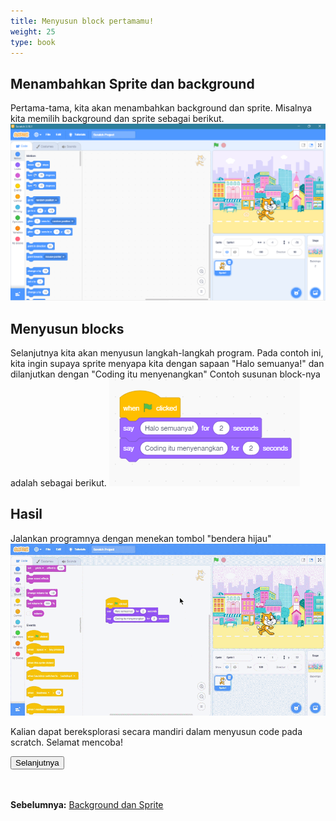 ```yaml
---
title: Menyusun block pertamamu!
weight: 25
type: book
---
```


## Menambahkan Sprite dan background

Pertama-tama, kita akan menambahkan background dan sprite. Misalnya kita memilih background dan sprite sebagai berikut.
![contoh background dan sprite](images/example-background.png)

## Menyusun blocks
Selanjutnya kita akan menyusun langkah-langkah program. Pada contoh ini, kita ingin supaya sprite menyapa kita dengan sapaan "Halo semuanya!" dan dilanjutkan dengan "Coding itu menyenangkan"
Contoh susunan block-nya adalah sebagai berikut.
![contoh code](images/code-example.PNG)

## Hasil
Jalankan programnya dengan menekan tombol "bendera hijau"
![contoh keluaran](images/output-example.gif)

Kalian dapat bereksplorasi secara mandiri dalam menyusun code pada scratch. Selamat mencoba!

<div class="container-inside">
<div>
<form action="/course/konsep_dasar_coding" method="get" >
    <button class="button-inside" type="submit">Selanjutnya</button>
  </form>
</div>
</div>
</br>
</br>


**Sebelumnya:**
<a href="../3-background-sprite">Background dan Sprite</a>
